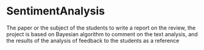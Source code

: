 # SentimentAnalysis
The paper or the subject of the students to write a report on the review, the project is based on Bayesian algorithm to comment on the text analysis, and the results of the analysis of feedback to the students as a reference
